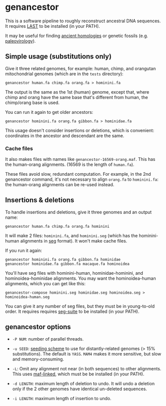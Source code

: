# genancestor

This is a software pipeline to roughly reconstruct ancestral DNA
sequences.  It requires [LAST][] to be installed (in your PATH).

It may be useful for finding [ancient homologies][] or genetic fossils
(e.g. [paleovirology][]).

## Simple usage (substitutions only)

Give it three related genomes, for example: human, chimp, and
orangutan mitochondrial genomes (which are in the `tests` directory):

    genancestor human.fa chimp.fa orang.fa > hominini.fa

The output is the same as the 1st (human) genome, except that, where
chimp and orang have the same base that's different from human, the
chimp/orang base is used.

You can run it again to get older ancestors:

    genancestor hominini.fa orang.fa gibbon.fa > hominidae.fa

This usage doesn't consider insertions or deletions, which is
convenient: coordinates in the ancestor and descendant are the same.

### Cache files

It also makes files with names like `genancestor-16569-orang.maf`.
This has the human-orang alignments.  (16569 is the length of
`human.fa`).

These files avoid slow, redundant computation.  For example, in the
2nd genancestor command, it's not necessary to align `orang.fa` to
`hominini.fa`: the human-orang alignments can be re-used instead.

## Insertions & deletions

To handle insertions and deletions, give it three genomes and an
output name:

    genancestor human.fa chimp.fa orang.fa hominini

It will make 2 files: `hominini.fa`, and `hominini.seg` (which has the
hominini-human alignments in [seg][] format).  It won't make cache
files.

If you run it again:

    genancestor hominini.fa orang.fa gibbon.fa hominidae
    genancestor hominidae.fa gibbon.fa macaque.fa hominoidea

You'll have seg files with hominini-human, hominidae-hominini, and
hominoidea-hominidae alignments.  You may want the hominoidea-human
alignments, which you can get like this:

    genancestor-compose hominini.seg hominidae.seg hominoidea.seg > hominoidea-human.seg

You can give it any number of seg files, but they must be in
young-to-old order.  It requires requires [seg-suite][seg] to be
installed (in your PATH).

## genancestor options

- `-P NUM`: number of parallel threads.

- `-u SEED`: [seeding scheme] to use for distantly-related genomes (>
  15% substitutions).  The default is `YASS`.  `MAM4` makes it more
  sensitive, but slow and memory-consuming.

- `-L`: Omit any alignment not near (in both sequences) to other
  alignments.  This uses [maf-linked][], which must be be installed
  (in your PATH).

- `-d LENGTH`: maximum length of deletion to undo.  It will undo a
  deletion only if the 2 other genomes have identical un-deleted sequences.

- `-i LENGTH`: maximum length of insertion to undo.

[ancient homologies]: https://doi.org/10.1093/molbev/msad275
[LAST]: https://gitlab.com/mcfrith/last
[maf-linked]: https://gitlab.com/mcfrith/protein-fossils
[paleovirology]: https://en.wikipedia.org/wiki/Paleovirology
[seg]: https://github.com/mcfrith/seg-suite
[seeding scheme]: https://gitlab.com/mcfrith/last/-/blob/main/doc/last-seeds.rst
